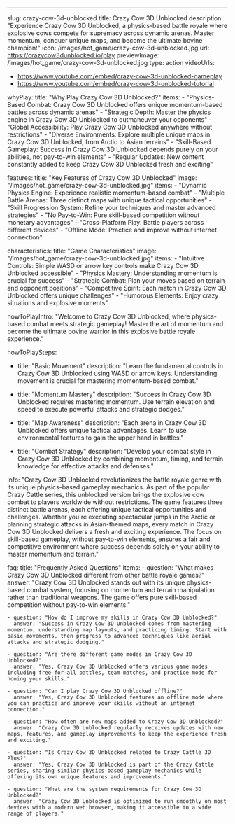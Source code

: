 ---
slug: crazy-cow-3d-unblocked
title: Crazy Cow 3D Unblocked
description: "Experience Crazy Cow 3D Unblocked, a physics-based battle royale where explosive cows compete for supremacy across dynamic arenas. Master momentum, conquer unique maps, and become the ultimate bovine champion!"
icon: /images/hot_game/crazy-cow-3d-unblocked.jpg
url: https://crazycow3dunblocked.io/play
previewImage: /images/hot_game/crazy-cow-3d-unblocked.jpg
type: action
videoUrls:
  - https://www.youtube.com/embed/crazy-cow-3d-unblocked-gameplay
  - https://www.youtube.com/embed/crazy-cow-3d-unblocked-tutorial

whyPlay:
  title: "Why Play Crazy Cow 3D Unblocked?"
  items:
    - "Physics-Based Combat: Crazy Cow 3D Unblocked offers unique momentum-based battles across dynamic arenas"
    - "Strategic Depth: Master the physics engine in Crazy Cow 3D Unblocked to outmaneuver your opponents"
    - "Global Accessibility: Play Crazy Cow 3D Unblocked anywhere without restrictions"
    - "Diverse Environments: Explore multiple unique maps in Crazy Cow 3D Unblocked, from Arctic to Asian terrains"
    - "Skill-Based Gameplay: Success in Crazy Cow 3D Unblocked depends purely on your abilities, not pay-to-win elements"
    - "Regular Updates: New content constantly added to keep Crazy Cow 3D Unblocked fresh and exciting"

features:
  title: "Key Features of Crazy Cow 3D Unblocked"
  image: "/images/hot_game/crazy-cow-3d-unblocked.jpg"
  items:
    - "Dynamic Physics Engine: Experience realistic momentum-based combat"
    - "Multiple Battle Arenas: Three distinct maps with unique tactical opportunities"
    - "Skill Progression System: Refine your techniques and master advanced strategies"
    - "No Pay-to-Win: Pure skill-based competition without monetary advantages"
    - "Cross-Platform Play: Battle players across different devices"
    - "Offline Mode: Practice and improve without internet connection"

characteristics:
  title: "Game Characteristics"
  image: "/images/hot_game/crazy-cow-3d-unblocked.jpg"
  items:
    - "Intuitive Controls: Simple WASD or arrow key controls make Crazy Cow 3D Unblocked accessible"
    - "Physics Mastery: Understanding momentum is crucial for success"
    - "Strategic Combat: Plan your moves based on terrain and opponent positions"
    - "Competitive Spirit: Each match in Crazy Cow 3D Unblocked offers unique challenges"
    - "Humorous Elements: Enjoy crazy situations and explosive moments"

howToPlayIntro: "Welcome to Crazy Cow 3D Unblocked, where physics-based combat meets strategic gameplay! Master the art of momentum and become the ultimate bovine warrior in this explosive battle royale experience."

howToPlaySteps:
  - title: "Basic Movement"
    description: "Learn the fundamental controls in Crazy Cow 3D Unblocked using WASD or arrow keys. Understanding movement is crucial for mastering momentum-based combat."
  
  - title: "Momentum Mastery"
    description: "Success in Crazy Cow 3D Unblocked requires mastering momentum. Use terrain elevation and speed to execute powerful attacks and strategic dodges."
  
  - title: "Map Awareness"
    description: "Each arena in Crazy Cow 3D Unblocked offers unique tactical advantages. Learn to use environmental features to gain the upper hand in battles."
  
  - title: "Combat Strategy"
    description: "Develop your combat style in Crazy Cow 3D Unblocked by combining momentum, timing, and terrain knowledge for effective attacks and defenses."

info: "Crazy Cow 3D Unblocked revolutionizes the battle royale genre with its unique physics-based gameplay mechanics. As part of the popular Crazy Cattle series, this unblocked version brings the explosive cow combat to players worldwide without restrictions. The game features three distinct battle arenas, each offering unique tactical opportunities and challenges. Whether you're executing spectacular jumps in the Arctic or planning strategic attacks in Asian-themed maps, every match in Crazy Cow 3D Unblocked delivers a fresh and exciting experience. The focus on skill-based gameplay, without pay-to-win elements, ensures a fair and competitive environment where success depends solely on your ability to master momentum and terrain."

faq:
  title: "Frequently Asked Questions"
  items:
    - question: "What makes Crazy Cow 3D Unblocked different from other battle royale games?"
      answer: "Crazy Cow 3D Unblocked stands out with its unique physics-based combat system, focusing on momentum and terrain manipulation rather than traditional weapons. The game offers pure skill-based competition without pay-to-win elements."
    
    - question: "How do I improve my skills in Crazy Cow 3D Unblocked?"
      answer: "Success in Crazy Cow 3D Unblocked comes from mastering momentum, understanding map layouts, and practicing timing. Start with basic movements, then progress to advanced techniques like aerial attacks and strategic dodging."
    
    - question: "Are there different game modes in Crazy Cow 3D Unblocked?"
      answer: "Yes, Crazy Cow 3D Unblocked offers various game modes including free-for-all battles, team matches, and practice mode for honing your skills."
    
    - question: "Can I play Crazy Cow 3D Unblocked offline?"
      answer: "Yes, Crazy Cow 3D Unblocked features an offline mode where you can practice and improve your skills without an internet connection."
    
    - question: "How often are new maps added to Crazy Cow 3D Unblocked?"
      answer: "Crazy Cow 3D Unblocked regularly receives updates with new maps, features, and gameplay improvements to keep the experience fresh and exciting."
    
    - question: "Is Crazy Cow 3D Unblocked related to Crazy Cattle 3D Plus?"
      answer: "Yes, Crazy Cow 3D Unblocked is part of the Crazy Cattle series, sharing similar physics-based gameplay mechanics while offering its own unique features and improvements."
    
    - question: "What are the system requirements for Crazy Cow 3D Unblocked?"
      answer: "Crazy Cow 3D Unblocked is optimized to run smoothly on most devices with a modern web browser, making it accessible to a wide range of players." 